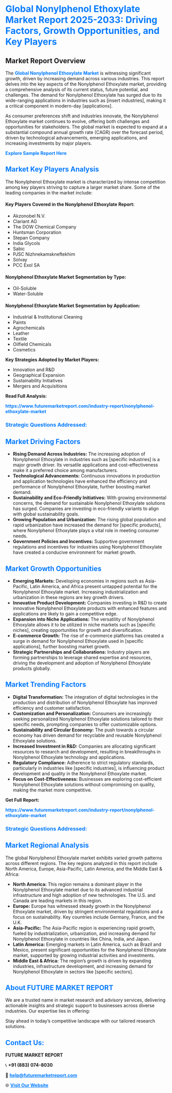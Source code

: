 <h1 style="color: #007BFF;">Global Nonylphenol Ethoxylate Market Report 2025-2033: Driving Factors, Growth Opportunities, and Key Players</h1>

<section id="overview">
<h2>Market Report Overview</h2>
<p>The <a href="https://www.futuremarketreport.com/industry-report/nonylphenol-ethoxylate-market" style="color: #007BFF; text-decoration: none;"><strong>Global Nonylphenol Ethoxylate Market</strong></a> is witnessing significant growth, driven by increasing demand across various industries. This report delves into the key aspects of the Nonylphenol Ethoxylate market, providing a comprehensive analysis of its current status, future potential, and challenges. The demand for Nonylphenol Ethoxylate has surged due to its wide-ranging applications in industries such as [insert industries], making it a critical component in modern-day [applications].</p>
<p>As consumer preferences shift and industries innovate, the Nonylphenol Ethoxylate market continues to evolve, offering both challenges and opportunities for stakeholders. The global market is expected to expand at a substantial compound annual growth rate (CAGR) over the forecast period, driven by technological advancements, emerging applications, and increasing investments by major players.</p>
</section>

<section id="overview">
<p><a href="https://www.futuremarketreport.com/request-sample/reportId=52960" style="color: #007BFF; text-decoration: none;"><strong>Explore Sample Report Here</strong></a></p>
</section>

<section id="key-players">
<h2 style="color: #007BFF;">Market Key Players Analysis</h2>
<p>The Nonylphenol Ethoxylate market is characterized by intense competition among key players striving to capture a larger market share. Some of the leading companies in the market include:</p>
<h4>Key Players Covered in the Nonylphenol Ethoxylate Report:</h4>
<ul><li>Akzonobel N.V.</li><li>Clariant AG</li><li>The DOW Chemical Company</li><li>Huntsman Corporation</li><li>Stepan Company</li><li>India Glycols</li><li>Sabic</li><li>PJSC Nizhnekamskneftekhim</li><li>Solvay</li><li>PCC Exol SA</li></ul>
<h4>Nonylphenol Ethoxylate Market Segmentation by Type:</h4>
<ul><li>Oil-Soluble</li><li>Water-Soluble</li></ul>

<h4>Nonylphenol Ethoxylate Market Segmentation by Application:</h4>
<ul><li>Industrial &amp; Institutional Cleaning</li><li>Paints</li><li>Agrochemicals</li><li>Leather</li><li>Textile</li><li>Oilfield Chemicals</li><li>Cosmetics</li></ul>
<p><strong>Key Strategies Adopted by Market Players:</strong></p>
<ul>
<li>Innovation and R&D</li>
<li>Geographical Expansion</li>
<li>Sustainability Initiatives</li>
<li>Mergers and Acquisitions</li>
</ul>
</section>

<section>
<p><strong>Read Full Analysis: </strong></p><a href="https://www.futuremarketreport.com/industry-report/nonylphenol-ethoxylate-market" style="color: #007BFF; text-decoration: none;"><strong>https://www.futuremarketreport.com/industry-report/nonylphenol-ethoxylate-market</strong></a>
<h3 style="color: #007BFF;">Strategic Questions Addressed:</h3>
</section>

<section id="driving-factors">
<h2 style="color: #007BFF;">Market Driving Factors</h2>
<ul>
<li><strong>Rising Demand Across Industries:</strong> The increasing adoption of Nonylphenol Ethoxylate in industries such as [specific industries] is a major growth driver. Its versatile applications and cost-effectiveness make it a preferred choice among manufacturers.</li>
<li><strong>Technological Advancements:</strong> Continuous innovations in production and application technologies have enhanced the efficiency and performance of Nonylphenol Ethoxylate, further boosting market demand.</li>
<li><strong>Sustainability and Eco-Friendly Initiatives:</strong> With growing environmental concerns, the demand for sustainable Nonylphenol Ethoxylate solutions has surged. Companies are investing in eco-friendly variants to align with global sustainability goals.</li>
<li><strong>Growing Population and Urbanization:</strong> The rising global population and rapid urbanization have increased the demand for [specific products], where Nonylphenol Ethoxylate plays a vital role in meeting consumer needs.</li>
<li><strong>Government Policies and Incentives:</strong> Supportive government regulations and incentives for industries using Nonylphenol Ethoxylate have created a conducive environment for market growth.</li>
</ul>
</section>

<section id="growth-opportunities">
<h2 style="color: #007BFF;">Market Growth Opportunities</h2>
<ul>
<li><strong>Emerging Markets:</strong> Developing economies in regions such as Asia-Pacific, Latin America, and Africa present untapped potential for the Nonylphenol Ethoxylate market. Increasing industrialization and urbanization in these regions are key growth drivers.</li>
<li><strong>Innovative Product Development:</strong> Companies investing in R&D to create innovative Nonylphenol Ethoxylate products with enhanced features and applications are likely to gain a competitive edge.</li>
<li><strong>Expansion into Niche Applications:</strong> The versatility of Nonylphenol Ethoxylate allows it to be utilized in niche markets such as [specific niches], creating opportunities for growth and diversification.</li>
<li><strong>E-commerce Growth:</strong> The rise of e-commerce platforms has created a surge in demand for Nonylphenol Ethoxylate used in [specific applications], further boosting market growth.</li>
<li><strong>Strategic Partnerships and Collaborations:</strong> Industry players are forming partnerships to leverage shared expertise and resources, driving the development and adoption of Nonylphenol Ethoxylate products globally.</li>
</ul>
</section>

<section id="trending-factors">
<h2 style="color: #007BFF;">Market Trending Factors</h2>
<ul>
<li><strong>Digital Transformation:</strong> The integration of digital technologies in the production and distribution of Nonylphenol Ethoxylate has improved efficiency and customer satisfaction.</li>
<li><strong>Customization and Personalization:</strong> Consumers are increasingly seeking personalized Nonylphenol Ethoxylate solutions tailored to their specific needs, prompting companies to offer customizable options.</li>
<li><strong>Sustainability and Circular Economy:</strong> The push towards a circular economy has driven demand for recyclable and reusable Nonylphenol Ethoxylate solutions.</li>
<li><strong>Increased Investment in R&D:</strong> Companies are allocating significant resources to research and development, resulting in breakthroughs in Nonylphenol Ethoxylate technology and applications.</li>
<li><strong>Regulatory Compliance:</strong> Adherence to strict regulatory standards, particularly in industries like [specific industries], is influencing product development and quality in the Nonylphenol Ethoxylate market.</li>
<li><strong>Focus on Cost-Effectiveness:</strong> Businesses are exploring cost-efficient Nonylphenol Ethoxylate solutions without compromising on quality, making the market more competitive.</li>
</ul>
</section>

<section>
<p><strong>Get Full Report: </strong></p><a href="https://www.futuremarketreport.com/industry-report/nonylphenol-ethoxylate-market" style="color: #007BFF; text-decoration: none;"><strong>https://www.futuremarketreport.com/industry-report/nonylphenol-ethoxylate-market</strong></a>
<h3 style="color: #007BFF;">Strategic Questions Addressed:</h3>
</section>


<section id="regional-analysis">
<h2 style="color: #007BFF;">Market Regional Analysis</h2>
<p>The global Nonylphenol Ethoxylate market exhibits varied growth patterns across different regions. The key regions analyzed in this report include North America, Europe, Asia-Pacific, Latin America, and the Middle East & Africa:</p>
<ul>
<li><strong>North America:</strong> This region remains a dominant player in the Nonylphenol Ethoxylate market due to its advanced industrial infrastructure and high adoption of new technologies. The U.S. and Canada are leading markets in this region.</li>
<li><strong>Europe:</strong> Europe has witnessed steady growth in the Nonylphenol Ethoxylate market, driven by stringent environmental regulations and a focus on sustainability. Key countries include Germany, France, and the U.K.</li>
<li><strong>Asia-Pacific:</strong> The Asia-Pacific region is experiencing rapid growth, fueled by industrialization, urbanization, and increasing demand for Nonylphenol Ethoxylate in countries like China, India, and Japan.</li>
<li><strong>Latin America:</strong> Emerging markets in Latin America, such as Brazil and Mexico, present significant opportunities for the Nonylphenol Ethoxylate market, supported by growing industrial activities and investments.</li>
<li><strong>Middle East & Africa:</strong> The region’s growth is driven by expanding industries, infrastructure development, and increasing demand for Nonylphenol Ethoxylate in sectors like [specific sectors].</li>
</ul>
</section>

<footer>
<h2 style="color: #007BFF;">About FUTURE MARKET REPORT</h2>
<p>We are a trusted name in market research and advisory services, delivering actionable insights and strategic support to businesses across diverse industries. Our expertise lies in offering:</p>

<p>Stay ahead in today’s competitive landscape with our tailored research solutions.</p>

<h2 style="color: #007BFF;">Contact Us:</h2>
<p><strong>FUTURE MARKET REPORT</strong></p>
<p>📞 <strong>+91 (883) 074-8030</strong></p>
<p>📧 <strong><a href="mailto:help@futuremarketreport.com" style="color: #007BFF;">help@futuremarketreport.com</a></strong></p>
<p>🌐 <strong><a href="https://www.futuremarketreport.com/" style="color: #007BFF;">Visit Our Website</a></strong></p>
</footer>